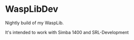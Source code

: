 # WaspLibDev
 Nightly build of my WaspLib.

 It's intended to work with Simba 1400 and SRL-Development
 
